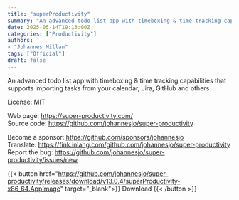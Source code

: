 ```yaml
---
title: "superProductivity"
summary: "An advanced todo list app with timeboxing & time tracking capabilities that supports importing tasks from your calendar, Jira, GitHub and others"
date: 2025-05-14T19:13:00Z
categories: ["Productivity"]
authors:
- "Johannes Millan"
tags: ["Official"]
draft: false
---
```


An advanced todo list app with timeboxing & time tracking capabilities that supports importing tasks from your calendar, Jira, GitHub and others

License: MIT

Web page: <https://super-productivity.com/>  
Source code: <https://github.com/johannesjo/super-productivity>

Become a sponsor: <https://github.com/sponsors/johannesjo>  
Translate: <https://fink.inlang.com/github.com/johannesjo/super-productivity>  
Report the bug: <https://github.com/johannesjo/super-productivity/issues/new>  

{{< button href="https://github.com/johannesjo/super-productivity/releases/download/v13.0.4/superProductivity-x86_64.AppImage" target="_blank">}}
Download
{{< /button >}}